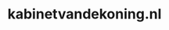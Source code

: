 ---
layout: post
title:  "kabinetvandekoning.nl"
internal_url:  "/dutchgov/kabinetvandekoning.nl.html"
subdomains_count: 15
all_subdomains_count: 23
urls_count: 8
ssl_rank: 0
http_rank: 64.375
url_link: /data/kabinetvandekoning.nl/urls.txt
all_subdomains_link: /data/kabinetvandekoning.nl/all_subdomains.txt
subdomains_link: /data/kabinetvandekoning.nl/subdomains.txt
categories: dutchgov
---